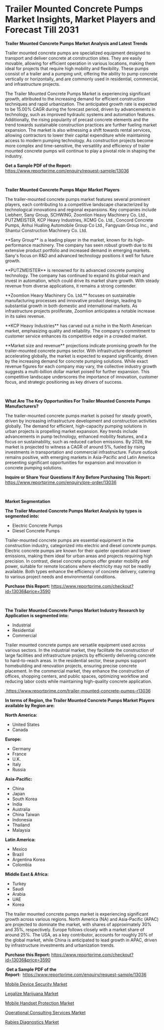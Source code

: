 <p><h1>Trailer Mounted Concrete Pumps Market Insights, Market Players and Forecast Till 2031</h1></p><p><strong>Trailer Mounted Concrete Pumps Market Analysis and Latest Trends</strong></p>
<p><p>Trailer mounted concrete pumps are specialized equipment designed to transport and deliver concrete at construction sites. They are easily movable, allowing for efficient operation in various locations, making them ideal for projects that require high mobility and flexibility. These pumps consist of a trailer and a pumping unit, offering the ability to pump concrete vertically or horizontally, and are commonly used in residential, commercial, and infrastructure projects.</p><p>The Trailer Mounted Concrete Pumps Market is experiencing significant growth, attributed to the increasing demand for efficient construction techniques and rapid urbanization. The anticipated growth rate is expected to be 15.00% CAGR during the forecast period, driven by advancements in technology, such as improved hydraulic systems and automation features. Additionally, the rising popularity of precast concrete elements and the trend towards sustainable construction practices are further fueling market expansion. The market is also witnessing a shift towards rental services, allowing contractors to lower their capital expenditure while maintaining access to modern pumping technology. As construction projects become more complex and time-sensitive, the versatility and efficiency of trailer mounted concrete pumps will continue to play a pivotal role in shaping the industry.</p></p>
<p><strong>Get a Sample PDF of the Report:&nbsp;</strong> <a href="https://www.reportprime.com/enquiry/request-sample/13036">https://www.reportprime.com/enquiry/request-sample/13036</a></p>
<p>&nbsp;</p>
<p><strong>Trailer Mounted Concrete Pumps Major Market Players</strong></p>
<p><p>The trailer-mounted concrete pumps market features several prominent players, each contributing to a competitive landscape characterized by technological innovations and regional expansions. Key companies include Liebherr, Sany Group, SCHWING, Zoomlion Heavy Machinery Co. Ltd., PUTZMEISTER, KCP Heavy Industries, XCMG Co. Ltd., Concord Concrete Pumps, Anhui Hualing Automobile Group Co Ltd., Fangyuan Group Inc., and Shantui Construction Machinery Co. Ltd.</p><p>**Sany Group** is a leading player in the market, known for its high-performance machinery. The company has seen robust growth due to its extensive product portfolio and increased demand in emerging markets. Sany's focus on R&D and advanced technology positions it well for future growth.</p><p>**PUTZMEISTER** is renowned for its advanced concrete pumping technology. The company has continued to expand its global reach and invest in automation, which could drive its market share growth. With steady revenue from diverse applications, it remains a strong contender.</p><p>**Zoomlion Heavy Machinery Co. Ltd.** focuses on sustainable manufacturing processes and innovative product design, leading to substantial growth in both domestic and international markets. As infrastructure projects proliferate, Zoomlion anticipates a notable increase in its sales revenue.</p><p>**KCP Heavy Industries** has carved out a niche in the North American market, emphasizing quality and reliability. The company's commitment to customer service enhances its competitive edge in a crowded market.</p><p>**Market size and revenue** projections indicate promising growth for the trailer-mounted concrete pumps sector. With infrastructure development accelerating globally, the market is expected to expand significantly, driven by the increasing demand for concrete pumping solutions. While exact revenue figures for each company may vary, the collective industry growth suggests a multi-billion dollar market poised for further expansion. This competitive landscape underscores the importance of innovation, customer focus, and strategic positioning as key drivers of success.</p></p>
<p>&nbsp;</p>
<p><strong>What Are The Key Opportunities For Trailer Mounted Concrete Pumps Manufacturers?</strong></p>
<p><p>The trailer-mounted concrete pumps market is poised for steady growth, driven by increasing infrastructure development and construction activities globally. The demand for efficient, high-capacity pumping solutions in urban projects is propelling market expansion. Key trends include advancements in pump technology, enhanced mobility features, and a focus on sustainability, such as reduced carbon emissions. By 2028, the market is projected to witness a CAGR of around 5%, fueled by rising investments in transportation and commercial infrastructure. Future outlook remains positive, with emerging markets in Asia-Pacific and Latin America presenting significant opportunities for expansion and innovation in concrete pumping solutions.</p></p>
<p><strong>Inquire or Share Your Questions If Any Before Purchasing This Report:</strong> <a href="https://www.reportprime.com/enquiry/pre-order/13036">https://www.reportprime.com/enquiry/pre-order/13036</a></p>
<p>&nbsp;</p>
<p><strong>Market Segmentation</strong></p>
<p><strong>The Trailer Mounted Concrete Pumps Market Analysis by types is segmented into:</strong></p>
<p><ul><li>Electric Concrete Pumps</li><li>Diesel Concrete Pumps</li></ul></p>
<p><p>Trailer-mounted concrete pumps are essential equipment in the construction industry, categorized into electric and diesel concrete pumps. Electric concrete pumps are known for their quieter operation and lower emissions, making them ideal for urban areas and projects requiring high precision. In contrast, diesel concrete pumps offer greater mobility and power, suitable for remote locations where electricity may not be readily available. Both types enhance the efficiency of concrete delivery, catering to various project needs and environmental conditions.</p></p>
<p><strong>Purchase this Report:&nbsp;</strong><a href="https://www.reportprime.com/checkout?id=13036&price=3590">https://www.reportprime.com/checkout?id=13036&price=3590</a></p>
<p>&nbsp;</p>
<p><strong>The Trailer Mounted Concrete Pumps Market Industry Research by Application is segmented into:</strong></p>
<p><ul><li>Industrial</li><li>Residential</li><li>Commercial</li></ul></p>
<p><p>Trailer mounted concrete pumps are versatile equipment used across various sectors. In the industrial market, they facilitate the construction of large facilities and infrastructure projects by efficiently delivering concrete to hard-to-reach areas. In the residential sector, these pumps support homebuilding and renovation projects, ensuring precise concrete placement. In the commercial market, they enhance the construction of offices, shopping centers, and public spaces, optimizing workflow and reducing labor costs while maintaining high-quality concrete application.</p></p>
<p><a href="https://www.reportprime.com/trailer-mounted-concrete-pumps-r13036">&nbsp;https://www.reportprime.com/trailer-mounted-concrete-pumps-r13036</a></p>
<p><strong>In terms of Region, the Trailer Mounted Concrete Pumps Market Players available by Region are:</strong></p>
<p>
    <p> <strong> North America: </strong>
        <ul>
            <li>United States</li>
            <li>Canada</li>
        </ul>
        </p> 
    <p> <strong> Europe: </strong>
        <ul>
            <li>Germany</li>
            <li>France</li>
            <li>U.K.</li>
            <li>Italy</li>
            <li>Russia</li>
        </ul>
        </p> 
    <p> <strong> Asia-Pacific: </strong>
        <ul>
            <li>China</li>
            <li>Japan</li>
            <li>South Korea</li>
            <li>India</li>
            <li>Australia</li>
            <li>China Taiwan</li>
            <li>Indonesia</li>
            <li>Thailand</li>
            <li>Malaysia</li>
        </ul>
        </p> 
    <p> <strong> Latin America: </strong>
        <ul>
            <li>Mexico</li>
            <li>Brazil</li>
            <li>Argentina Korea</li>
            <li>Colombia</li>
        </ul>
        </p> 
    <p> <strong> Middle East & Africa: </strong>
        <ul>
            <li>Turkey</li>
            <li>Saudi</li>
            <li>Arabia</li>
            <li>UAE</li>
            <li>Korea</li>
        </ul>
    </p>
    </p>
<p><p>The trailer mounted concrete pumps market is experiencing significant growth across various regions. North America (NA) and Asia-Pacific (APAC) are projected to dominate the market, with shares of approximately 30% and 35%, respectively. Europe follows closely with a market share of around 25%. The USA, as a key contributor, accounts for roughly 20% of the global market, while China is anticipated to lead growth in APAC, driven by infrastructure investments and urbanization trends.</p></p>
<p><strong>Purchase this Report: </strong><a href="https://www.reportprime.com/checkout?id=13036&price=3590">https://www.reportprime.com/checkout?id=13036&price=3590</a></p>
<p>&nbsp;<strong>Get a Sample PDF of the Report:&nbsp;&nbsp;</strong><a href="https://www.reportprime.com/enquiry/request-sample/13036">https://www.reportprime.com/enquiry/request-sample/13036</a></p>
<p><strong></strong></p>
<p><p><a href="https://www.linkedin.com/pulse/future-innovation-global-mobile-device-security-market-growth-bncqf?trackingId=DIH7DyjdTE%2BzPFMYlvBCsA%3D%3D">Mobile Device Security Market</a></p><p><a href="https://issuu.com/reportprime-2/docs/legalize-marijuana-market-size-2030_62dda4c892d68a">Legalize Marijuana Market</a></p><p><a href="https://www.linkedin.com/pulse/how-mobile-handset-protection-market-evolve-growth-analysis-year-kswof?trackingId=9T3aNGcrQMi63VLrOqsq2w%3D%3D">Mobile Handset Protection Market</a></p><p><a href="https://issuu.com/reportprime-2/docs/operational-consulting-services-mar_bb713fa09744ba">Operational Consulting Services Market</a></p><p><a href="https://medium.com/@jack.peake76867/global-rabies-diagnostics-market-by-product-type-by-application-by-region-and-companies-0245731961fe">Rabies Diagnostics Market</a></p></p>